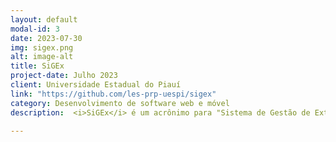```yaml
---
layout: default
modal-id: 3
date: 2023-07-30
img: sigex.png
alt: image-alt
title: SiGEx
project-date: Julho 2023
client: Universidade Estadual do Piauí
link: "https://github.com/les-prp-uespi/sigex"
category: Desenvolvimento de software web e móvel
description:  <i>SiGEx</i> é um acrônimo para "Sistema de Gestão de Extensão da UESPI". O sistema de software permite a comunidade do campus gerenciar eventos locais e emitir certificados, bem como criar grupos de interesse e associar eles. O código do aplicativo e do site do SiGEx está disponível <a href="https://github.com/les-prp-uespi/sigex">SiGEx@GitHub</a>.

---
```

